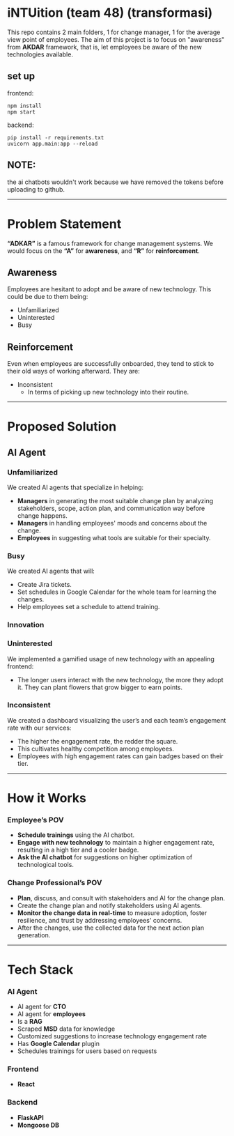 # iNTUition (team 48) (transformasi)

This repo contains 2 main folders, 1 for change manager, 1 for the average view point of employees.
The aim of this project is to focus on "awareness" from **AKDAR** framework, that is, let employees be aware of the new technologies available.


## set up
frontend:

```
npm install
npm start
```

backend:

```
pip install -r requirements.txt
uvicorn app.main:app --reload
```
## NOTE:
the ai chatbots wouldn't work because we have removed the tokens before uploading to github.

------

# Problem Statement

**“ADKAR”** is a famous framework for change management systems. We would focus on the **“A”** for **awareness**, and **“R”** for **reinforcement**.

## Awareness

Employees are hesitant to adopt and be aware of new technology. This could be due to them being:  
- Unfamiliarized  
- Uninterested  
- Busy  

## Reinforcement

Even when employees are successfully onboarded, they tend to stick to their old ways of working afterward. They are:  
- Inconsistent  
  - In terms of picking up new technology into their routine.

---

# Proposed Solution

## AI Agent

### Unfamiliarized  
We created AI agents that specialize in helping:
- **Managers** in generating the most suitable change plan by analyzing stakeholders, scope, action plan, and communication way before change happens.
- **Managers** in handling employees' moods and concerns about the change.
- **Employees** in suggesting what tools are suitable for their specialty.

### Busy  
We created AI agents that will:
- Create Jira tickets.
- Set schedules in Google Calendar for the whole team for learning the changes.
- Help employees set a schedule to attend training.

### Innovation

### Uninterested  
We implemented a gamified usage of new technology with an appealing frontend:
- The longer users interact with the new technology, the more they adopt it. They can plant flowers that grow bigger to earn points.

### Inconsistent  
We created a dashboard visualizing the user’s and each team’s engagement rate with our services:
- The higher the engagement rate, the redder the square.
- This cultivates healthy competition among employees.
- Employees with high engagement rates can gain badges based on their tier.

---

# How it Works

### Employee’s POV
- **Schedule trainings** using the AI chatbot.
- **Engage with new technology** to maintain a higher engagement rate, resulting in a high tier and a cooler badge.
- **Ask the AI chatbot** for suggestions on higher optimization of technological tools.

### Change Professional’s POV
- **Plan**, discuss, and consult with stakeholders and AI for the change plan.
- Create the change plan and notify stakeholders using AI agents.
- **Monitor the change data in real-time** to measure adoption, foster resilience, and trust by addressing employees' concerns.
- After the changes, use the collected data for the next action plan generation.

---

# Tech Stack

### AI Agent
- AI agent for **CTO**  
- AI agent for **employees**  
- Is a **RAG**  
- Scraped **MSD** data for knowledge  
- Customized suggestions to increase technology engagement rate  
- Has **Google Calendar** plugin  
- Schedules trainings for users based on requests  

### Frontend
- **React**

### Backend
- **FlaskAPI**
- **Mongoose DB**

